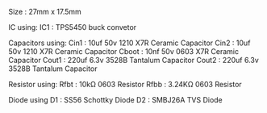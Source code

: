 Size : 27mm x 17.5mm

IC using:
IC1 : TPS5450 buck convetor

Capacitors using:
Cin1  : 10uf 50v 1210 X7R Ceramic Capacitor
Cin2  : 10uf 50v 1210 X7R Ceramic Capacitor
Cboot : 10nf 50v 0603 X7R Ceramic Capacitor
Cout1 : 220uf 6.3v 3528B Tantalum Capacitor​​
Cout2 : 220uf 6.3v 3528B Tantalum Capacitor​​

Resistor using:
Rfbt : 10kΩ 0603 Resistor
Rfbb : 3.24KΩ 0603 Resistor

Diode using
D1 : SS56 Schottky Diode
D2 : SMBJ26A TVS Diode
